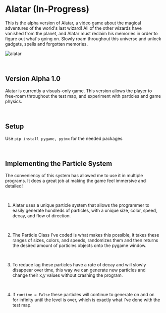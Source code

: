 # Alatar (In-Progress)

This is the alpha version of Alatar, a video game about the magical adventures of the world's last wizard! All of the other wizards have vanished from the planet, and Alatar must reclaim his memories in order to figure out what's going on. Slowly roam throughout this universe and unlock gadgets, spells and forgotten memories.



![alatar](https://user-images.githubusercontent.com/85767913/152055363-09cec97e-8a50-4b71-8b4a-70da916bdf90.gif)

<br>

## Version Alpha 1.0

Alatar is currently a visuals-only game. This version allows the player to free-roam throughout the test map, and experiment with particles and game physics.


<br>

## Setup

Use `pip install pygame, pytmx` for the needed packages

<br>

## Implementing the Particle System


The conveniency of this system has allowed me to use it in multiple programs. It does a great job at making the game feel immersive and detailed!

<br>

1. Alatar uses a unique particle system that allows the programmer to easily generate hundreds of particles, with a unique size, color, speed, decay, and flow of direction.

<br>

2. The Particle Class I've coded is what makes this possible, it takes these ranges of sizes, colors, and speeds, randomizes them and then returns the desired amount of particles objects onto the pygame window.

<br>

3. To reduce lag these particles have a rate of decay and will slowly disappear over time, this way we can generate new particles and change their x,y values without crashing the program.

<br>

4. If `runtime = False` these particles will continue to generate on and on for infinity until the level is over, which is exactly what I've done with the test map. 

<br>

